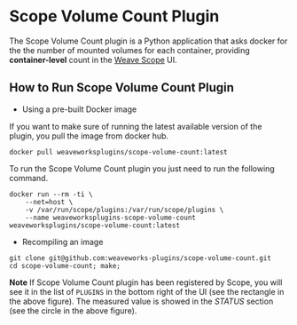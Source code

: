 # Scope Volume Count Plugin

The Scope Volume Count plugin is a Python application that asks docker for the the number of mounted volumes for each container, providing **container-level** count in the [Weave Scope](https://github.com/weaveworks/scope) UI.

## How to Run Scope Volume Count Plugin

* Using a pre-built Docker image

If you want to make sure of running the latest available version of the plugin, you pull the image from docker hub.

```
docker pull weaveworksplugins/scope-volume-count:latest
```

To run the Scope Volume Count plugin you just need to run the following command.

```
docker run --rm -ti \
	--net=host \
	-v /var/run/scope/plugins:/var/run/scope/plugins \
	--name weaveworksplugins-scope-volume-count weaveworksplugins/scope-volume-count:latest
```

* Recompiling an image

```
git clone git@github.com:weaveworks-plugins/scope-volume-count.git
cd scope-volume-count; make;
```

**Note** If Scope Volume Count plugin has been registered by Scope, you will see it in the list of `PLUGINS` in the bottom right of the UI (see the rectangle in the above figure).
The measured value is showed in the *STATUS* section (see the circle in the above figure).
